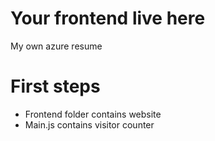 # Your frontend live here
My own azure resume
# First steps
- Frontend folder contains website
- Main.js contains visitor counter



